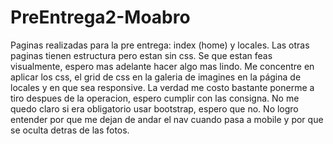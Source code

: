 # PreEntrega2-Moabro
Paginas realizadas para la pre entrega: index (home) y locales. 
Las otras paginas tienen estructura pero estan sin css. Se que estan feas visualmente, espero mas adelante hacer algo mas lindo. Me concentre en aplicar los css, el grid de css en la galeria de imagines en la página de locales y en que sea responsive. La verdad me costo bastante ponerme a tiro despues de la operacion, espero cumplir con las consigna. No me quedo claro si era obligatorio usar bootstrap, espero que no.
No logro entender por que me dejan de andar el nav cuando pasa a mobile y por que se oculta detras de las fotos.